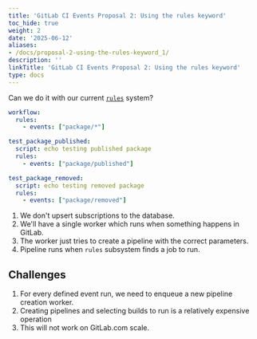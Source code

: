 ```yaml
---
title: 'GitLab CI Events Proposal 2: Using the rules keyword'
toc_hide: true
weight: 2
date: '2025-06-12'
aliases:
- /docs/proposal-2-using-the-rules-keyword_1/
description: ''
linkTitle: 'GitLab CI Events Proposal 2: Using the rules keyword'
type: docs
---
```


Can we do it with our current [`rules`](https://docs.gitlab.com/ee/ci/yaml/index.html#rules) system?

```yaml
workflow:
  rules:
    - events: ["package/*"]

test_package_published:
  script: echo testing published package
  rules:
    - events: ["package/published"]

test_package_removed:
  script: echo testing removed package
  rules:
    - events: ["package/removed"]
```

1. We don't upsert subscriptions to the database.
1. We'll have a single worker which runs when something happens in GitLab.
1. The worker just tries to create a pipeline with the correct parameters.
1. Pipeline runs when `rules` subsystem finds a job to run.

## Challenges

1. For every defined event run, we need to enqueue a new pipeline creation worker.
1. Creating pipelines and selecting builds to run is a relatively expensive operation
1. This will not work on GitLab.com scale.
